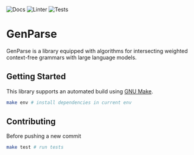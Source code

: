 ![Docs](https://github.com/timvieira/genparse/actions/workflows/docs.yml/badge.svg)
![Linter](https://github.com/timvieira/genparse/actions/workflows/ruff.yml/badge.svg)
![Tests](https://github.com/timvieira/genparse/actions/workflows/pytest.yml/badge.svg)

GenParse
========

GenParse is a library equipped with algorithms for intersecting weighted
context-free grammars with large language models.

## Getting Started

This library supports an automated build using [GNU Make](https://www.gnu.org/software/make/).

```bash
make env # install dependencies in current env
```

## Contributing

Before pushing a new commit

```bash
make test # run tests
```
